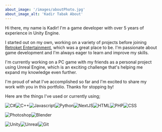 ```yaml
---
about_image: '/images/aboutPhoto.jpg'
about_image_alt: 'Kadir Tabak About'
---
```

Hi there, my name is Kadir! I'm a game developer with over 5 years of experience in Unity Engine.

I started out on my own, working on a variety of projects before joining [Retroket Entertainment](https://retroket.com/), which was a great place to be. I'm passionate about game development and I'm always eager to learn and improve my skills.

I'm currently working on a PC game with my friends as a personal project using Unreal Engine, which is an exciting challenge that's helping me expand my knowledge even further.

I'm proud of what I've accomplished so far and I'm excited to share my work with you in this portfolio. Thanks for stopping by!

Here are the things I've used or currently using;

![C#](https://img.shields.io/badge/c%23-%23239120.svg?style=for-the-badge&logo=c-sharp&logoColor=white&color=black "C#")![C++](https://img.shields.io/badge/c++-%2300599C.svg?style=for-the-badge&logo=c%2B%2B&logoColor=white&color=black "C++")![Javascript](https://img.shields.io/badge/javascript-%23323330.svg?style=for-the-badge&logo=javascript&logoColor=white&color=black "Javascript")![Python](https://img.shields.io/badge/python-3670A0?style=for-the-badge&logo=python&logoColor=white&color=black "Python")![NextJS](https://img.shields.io/badge/Next-black?style=for-the-badge&logo=next.js&logoColor=white&color=black "NextJS")![HTML](https://img.shields.io/badge/html5-%23E34F26.svg?style=for-the-badge&logo=html5&logoColor=white&color=black "HTML")![PHP](https://img.shields.io/badge/php-%23777BB4.svg?style=for-the-badge&logo=php&logoColor=white&color=black "PHP")![CSS](https://img.shields.io/badge/css3-%231572B6.svg?style=for-the-badge&logo=css3&logoColor=white&color=black "CSS")

![Photoshop](https://img.shields.io/badge/adobe%20photoshop-%2331A8FF.svg?style=for-the-badge&logo=adobe%20photoshop&logoColor=white&color=black "Photoshop")![Blender](https://img.shields.io/badge/blender-%23F5792A.svg?style=for-the-badge&logo=blender&logoColor=white&color=black "Blender")

![Unity](https://img.shields.io/badge/unity-%23000000.svg?style=for-the-badge&logo=unity&logoColor=white&color=black "Unity")![Unreal](https://img.shields.io/badge/unrealengine-%23313131.svg?style=for-the-badge&logo=unrealengine&logoColor=white&color=black "Unreal")![Git](https://img.shields.io/badge/git-%23F05033.svg?style=for-the-badge&logo=git&logoColor=white&color=black "Git")